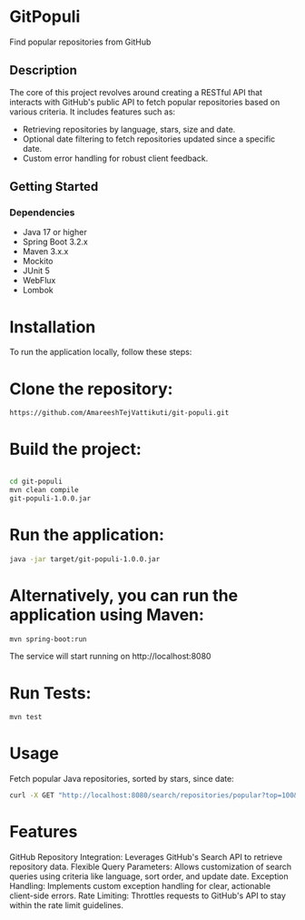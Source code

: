 # GitPopuli
Find popular repositories from GitHub

## Description

The core of this project revolves around creating a RESTful API that interacts with GitHub's public API to fetch popular repositories based on various criteria. It includes features such as:

- Retrieving repositories by language, stars, size and date.
- Optional date filtering to fetch repositories updated since a specific date.
- Custom error handling for robust client feedback.

## Getting Started

### Dependencies

- Java 17 or higher
- Spring Boot 3.2.x
- Maven 3.x.x
- Mockito
- JUnit 5
- WebFlux
- Lombok

# Installation
To run the application locally, follow these steps:

# Clone the repository:

```bash
https://github.com/AmareeshTejVattikuti/git-populi.git
```

# Build the project:

```bash

cd git-populi
mvn clean compile
git-populi-1.0.0.jar
```

# Run the application:

```bash
java -jar target/git-populi-1.0.0.jar
```

# Alternatively, you can run the application using Maven:

```bash
mvn spring-boot:run
```
The service will start running on http://localhost:8080

# Run Tests:

```bash
mvn test
```

# Usage
Fetch popular Java repositories, sorted by stars, since date:

```bash
curl -X GET "http://localhost:8080/search/repositories/popular?top=100&since=2021-01-01&page=1" -H "accept: application/json"
```

# Features
GitHub Repository Integration: Leverages GitHub's Search API to retrieve repository data.
Flexible Query Parameters: Allows customization of search queries using criteria like language, sort order, and update date.
Exception Handling: Implements custom exception handling for clear, actionable client-side errors.
Rate Limiting: Throttles requests to GitHub's API to stay within the rate limit guidelines.
